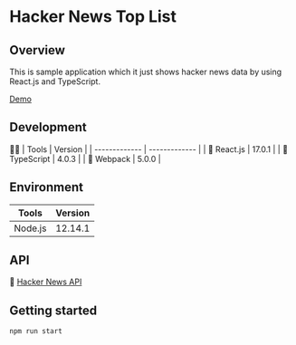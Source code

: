 # Hacker News Top List

## Overview
This is sample application which it just shows hacker news data by using React.js and TypeScript.

[Demo](http://hacker-news-0303.s3-website-ap-southeast-1.amazonaws.com/)

## Development
:man_cook:
| Tools | Version |
| ------------- | ------------- |
|  :egg:  React.js | 17.0.1 |
|  :hatching_chick:  TypeScript | 4.0.3 |
|  :fried_egg:  Webpack | 5.0.0 |

## Environment

| Tools | Version |
| ------------- | ------------- |
| Node.js | 12.14.1 |


## API
:robot:
[Hacker News API](https://github.com/HackerNews/API)

## Getting started

```
npm run start
```
